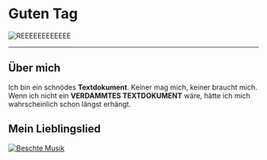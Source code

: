 # Guten Tag

![REEEEEEEEEEEE](http://i0.kym-cdn.com/entries/icons/facebook/000/017/830/b49.jpg "REEEEEEEEEEE")
___
## Über mich

Ich bin ein schnödes **Textdokument**. Keiner mag mich, keiner braucht mich.
Wenn ich nicht ein **VERDAMMTES __TEXTDOKUMENT__** wäre, hätte ich mich
wahrscheinlich schon längst erhängt.

## Mein Lieblingslied

[![Beschte Musik](https://i.ytimg.com/vi/1TRNP4rN68Y/hqdefault.jpg?custom=true&w=196&h=110&stc=true&jpg444=true&pt=325&jpgq=85&dct_sp=100&sigh=PDlctprr0wsQRmZB63EctR4O8sc)](https://www.youtube.com/watch?v=1TRNP4rN68Y)
